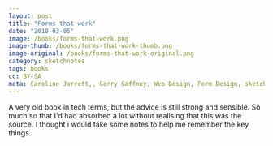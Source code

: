 ```yaml
---
layout: post
title: "Forms that work"
date: "2018-03-05"
image: /books/forms-that-work.png
image-thumb: /books/forms-that-work-thumb.png
image-original: /books/forms-that-work-original.png
category: sketchnotes
tags: books
cc: BY-SA
meta: Caroline Jarrett,, Gerry Gaffney, Web Design, Form Design, sketchnotes, books
---
```

A very old book in tech terms, but the advice is still strong and sensible. So much so that I'd had absorbed a lot without realising that this was the source. I thought i would take some notes to help me remember the key things.
